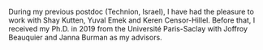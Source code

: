 During my previous postdoc (Technion, Israel), I have had the pleasure to work with Shay Kutten, Yuval Emek and Keren Censor-Hillel. 
Before that, I received my Ph.D. in 2019 from the Université Paris-Saclay with Joffroy Beauquier and Janna Burman as my advisors.